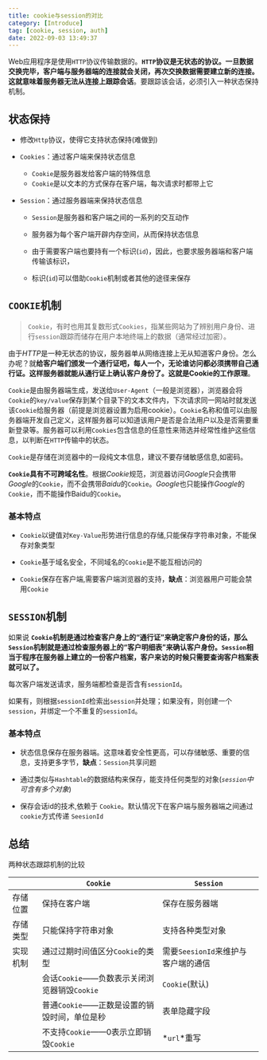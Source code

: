 ```yaml
---
title: cookie与session的对比
category: [Introduce]
tag: [cookie, session, auth]
date: 2022-09-03 13:49:37
---
```




Web应用程序是使用`HTTP`协议传输数据的。**`HTTP`协议是无状态的协议。一旦数据交换完毕，客户端与服务器端的连接就会关闭，再次交换数据需要建立新的连接。这就意味着服务器无法从连接上跟踪会话**。要跟踪该会话，必须引入一种状态保持机制。

## 状态保持

- 修改`Http`协议，使得它支持状态保持(难做到) 

- `Cookies`：通过客户端来保持状态信息
    - `Cookie`是服务器发给客户端的特殊信息
    - `Cookie`是以文本的方式保存在客户端，每次请求时都带上它

- `Session`：通过服务器端来保持状态信息

    - `Session`是服务器和客户端之间的一系列的交互动作

    - 服务器为每个客户端开辟内存空间，从而保持状态信息

    - 由于需要客户端也要持有一个标识(`id`)，因此，也要求服务器端和客户端传输该标识，

    - 标识(`id`)可以借助`Cookie`机制或者其他的途径来保存

## `COOKIE`机制

> `Cookie`，有时也用其复数形式`Cookies`，指某些网站为了辨别用户身份、进行`session`跟踪而储存在用户本地终端上的数据（通常经过加密）。

由于*HTTP*是一种无状态的协议，服务器单从网络连接上无从知道客户身份。怎么办呢？就**给客户端们颁发一个通行证吧，每人一个，无论谁访问都必须携带自己通行证。这样服务器就能从通行证上确认客户身份了。这就是Cookie的工作原理**。

`Cookie`是由服务器端生成，发送给`User-Agent`（一般是浏览器），浏览器会将`Cookie`的`key/value`保存到某个目录下的文本文件内，下次请求同一网站时就发送该`Cookie`给服务器（前提是浏览器设置为启用cookie）。`Cookie`名称和值可以由服务器端开发自己定义，这样服务器可以知道该用户是否是合法用户以及是否需要重新登录等。服务器可以利用`Cookies`包含信息的任意性来筛选并经常性维护这些信息，以判断在`HTTP`传输中的状态。

`Cookie`是存储在浏览器中的一段纯文本信息，建议不要存储敏感信息,如密码。

**`Cookie`具有不可跨域名性**。根据*Cookie*规范，浏览器访问*Google*只会携带*Google*的`Cookie`，而不会携带*Baidu*的`Cookie`。*Google*也只能操作*Google*的`Cookie`，而不能操作Baidu的`Cookie`。

###  基本特点

- `Cookie`以键值对`Key-Value`形势进行信息的存储,只能保存字符串对象，不能保存对象类型
- `Cookie`基于域名安全，不同域名的`Cookie`是不能互相访问的

-   `Cookie`保存在客户端,需要客户端浏览器的支持，**缺点**：浏览器用户可能会禁用`Cookie`

## `SESSION`机制

如果说 **`Cookie`机制是通过检查客户身上的“通行证”来确定客户身份的话，那么`Session`机制就是通过检查服务器上的“客户明细表”来确认客户身份。`Session`相当于程序在服务器上建立的一份客户档案，客户来访的时候只需要查询客户档案表就可以了。**

每次客户端发送请求，服务端都检查是否含有`sessionId`。

如果有，则根据`sessionId`检索出`session`并处理；如果没有，则创建一个`session`，并绑定一个不重复的`sessionId`。

### 基本特点

-   状态信息保存在服务器端。这意味着安全性更高，可以存储敏感、重要的信息，支持更多字节，**缺点**：`Session`共享问题

-   通过类似与`Hashtable`的数据结构来保存，能支持任何类型的对象(*`session`中可含有多个对象*) 

-   保存会话id的技术,依赖于 `Cookie`。默认情况下在客户端与服务器端之间通过`cookie`方式传递 `SeesionId`

## 总结

两种状态跟踪机制的比较

|          | `Cookie`                                     | `Session`                           |
| -------- | -------------------------------------------- | ----------------------------------- |
| 存储位置 | 保持在客户端                                 | 保存在服务器端                      |
| 存储类型 | 只能保持字符串对象                           | 支持各种类型对象                    |
| 实现机制 | 通过过期时间值区分`Cookie`的类型             | 需要`SeesionId`来维护与客户端的通信 |
|          | 会话`Cookie`——负数表示关闭浏览器销毁`Cookie` | `Cookie`(默认)                      |
|          | 普通`Cookie`——正数是设置的销毁时间，单位是秒 | 表单隐藏字段                        |
|          | 不支持`Cookie`——0表示立即销毁`Cookie`        | *`url`*重写                         |